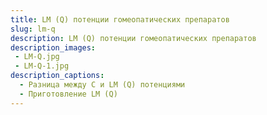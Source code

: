 ```yaml
---
title: LM (Q) потенции гомеопатических препаратов
slug: lm-q
description: LM (Q) потенции гомеопатических препаратов
description_images: 
 - LM-Q.jpg
 - LM-Q-1.jpg
description_captions: 
  - Разница между С и LM (Q) потенциями
  - Приготовление LM (Q)
---
```

